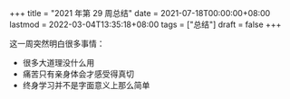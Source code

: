 +++
title = "2021 年第 29 周总结"
date = 2021-07-18T00:00:00+08:00
lastmod = 2022-03-04T13:35:18+08:00
tags = ["总结"]
draft = false
+++

这一周突然明白很多事情：

-   很多大道理没什么用
-   痛苦只有亲身体会才感受得真切
-   终身学习并不是字面意义上那么简单